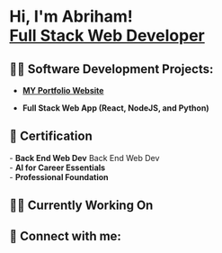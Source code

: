 <h1>Hi, I'm Abriham! <br/><a href="https://www.linkedin.com/in/abriham-atinkut/">Full Stack Web Developer</a>

<h2>👨‍💻 Software Development Projects:</h2>

- <b><a href="https://www.abriham.com.et/">MY Portfolio Website<a/></b> <br/>

- <b>Full Stack Web App (React, NodeJS, and Python)</b> <br/>

<h2>📃 Certification</h2>
- <b>Back End Web Dev</b> Back End Web Dev <br/>
- <b>AI for Career Essentials</b> <br/>
- <b>Professional Foundation<b/><br/>
  
<h2>🏃‍♀️ Currently Working On </h2> 


<h2> 🤳 Connect with me:</h2>

[linkedin]: https://linkedin.com/in/abriham-atinkut

<!--
**joshmadakor1/joshmadakor1** is a ✨ _special_ ✨ repository because its `README.md` (this file) appears on your GitHub profile.

Here are some ideas to get you started:

- 🔭 I’m currently working on ...
- 🌱 I’m currently learning ...
- 👯 I’m looking to collaborate on ...
- 🤔 I’m looking for help with ...
- 💬 Ask me about ...
- 📫 How to reach me: ...
- 😄 Pronouns: ...
- ⚡ Fun fact: ...
-->
